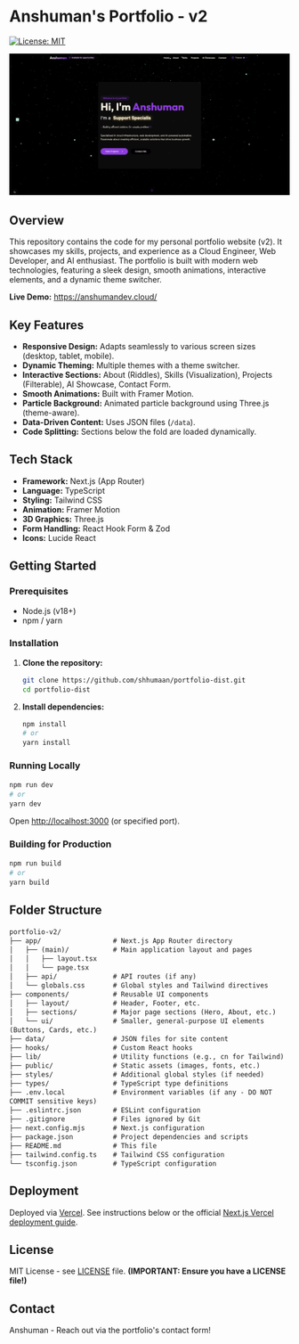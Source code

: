 # Anshuman's Portfolio - v2

[![License: MIT](https://img.shields.io/badge/License-MIT-yellow.svg)](https://opensource.org/licenses/MIT)

![Portfolio Screenshot](public/screenshot.png) 


## Overview

This repository contains the code for my personal portfolio website (v2). It showcases my skills, projects, and experience as a Cloud Engineer, Web Developer, and AI enthusiast. The portfolio is built with modern web technologies, featuring a sleek design, smooth animations, interactive elements, and a dynamic theme switcher.

**Live Demo:** https://anshumandev.cloud/

## Key Features

*   **Responsive Design:** Adapts seamlessly to various screen sizes (desktop, tablet, mobile).
*   **Dynamic Theming:** Multiple themes with a theme switcher.
*   **Interactive Sections:** About (Riddles), Skills (Visualization), Projects (Filterable), AI Showcase, Contact Form.
*   **Smooth Animations:** Built with Framer Motion.
*   **Particle Background:** Animated particle background using Three.js (theme-aware).
*   **Data-Driven Content:** Uses JSON files (`/data`).
*   **Code Splitting:** Sections below the fold are loaded dynamically.

## Tech Stack

*   **Framework:** Next.js (App Router)
*   **Language:** TypeScript
*   **Styling:** Tailwind CSS
*   **Animation:** Framer Motion
*   **3D Graphics:** Three.js
*   **Form Handling:** React Hook Form & Zod
*   **Icons:** Lucide React

## Getting Started

### Prerequisites

*   Node.js (v18+)
*   npm / yarn

### Installation

1.  **Clone the repository:**
    ```bash
    git clone https://github.com/shhumaan/portfolio-dist.git
    cd portfolio-dist
    ```

2.  **Install dependencies:**
    ```bash
    npm install
    # or
    yarn install
    ```

### Running Locally

```bash
npm run dev
# or
yarn dev
```

Open [http://localhost:3000](http://localhost:3000) (or specified port).

### Building for Production

```bash
npm run build
# or
yarn build
```

## Folder Structure

```
portfolio-v2/
├── app/                  # Next.js App Router directory
│   ├── (main)/           # Main application layout and pages
│   │   ├── layout.tsx
│   │   └── page.tsx
│   ├── api/              # API routes (if any)
│   └── globals.css       # Global styles and Tailwind directives
├── components/           # Reusable UI components
│   ├── layout/           # Header, Footer, etc.
│   ├── sections/         # Major page sections (Hero, About, etc.)
│   └── ui/               # Smaller, general-purpose UI elements (Buttons, Cards, etc.)
├── data/                 # JSON files for site content
├── hooks/                # Custom React hooks
├── lib/                  # Utility functions (e.g., cn for Tailwind)
├── public/               # Static assets (images, fonts, etc.)
├── styles/               # Additional global styles (if needed)
├── types/                # TypeScript type definitions
├── .env.local            # Environment variables (if any - DO NOT COMMIT sensitive keys)
├── .eslintrc.json        # ESLint configuration
├── .gitignore            # Files ignored by Git
├── next.config.mjs       # Next.js configuration
├── package.json          # Project dependencies and scripts
├── README.md             # This file
├── tailwind.config.ts    # Tailwind CSS configuration
└── tsconfig.json         # TypeScript configuration
```

## Deployment

Deployed via [Vercel](https://vercel.com/). See instructions below or the official [Next.js Vercel deployment guide](https://nextjs.org/docs/deployment).

## License

MIT License - see [LICENSE](LICENSE) file. **(IMPORTANT: Ensure you have a LICENSE file!)**

## Contact

Anshuman - Reach out via the portfolio's contact form! 